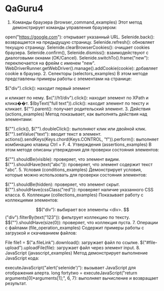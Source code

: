 # QaGuru4
1. Команды браузера (browser_command_examples)
Этот метод демонстрирует команды управления браузером:

open("https://google.com"): открывает указанный URL.
Selenide.back(): возвращается на предыдущую страницу.
Selenide.refresh(): обновляет текущую страницу.
Selenide.clearBrowserCookies(): очищает cookies браузера.
Selenide.confirm(), Selenide.dismiss(): взаимодействуют с диалоговыми окнами (OK/Cancel).
Selenide.switchTo().frame("new"): переключается на фрейм с именем "new".
WebDriverRunner.getWebDriver().manage().addCookie(cookie): добавляет cookie в браузер.
2. Селекторы (selectors_examples)
В этом методе представлены примеры работы с элементами на странице:

$("div").click(): находит первый элемент <div> и кликает по нему.
$x("//h1/div").click(): находит элемент по XPath и клика��т.
$(byText("full text")).click(): находит элемент по тексту и кликает.
$("").parent(): получает родительский элемент.
3. Действия (actions_examples)
Метод показывает, как выполнять действия над элементами:

$("").click(), $("").doubleClick(): выполняют клик или двойной клик.
$("").setValue("text"): вводит текст в элемент.
actions().sendKeys(Keys.chord(Keys.CONTROL, "f")).perform(): выполняет комбинацию клавиш Ctrl + F.
4. Утверждения (assertions_examples)
В этом методе описаны утверждения для проверки состояния элементов:

$("").shouldBe(visible): проверяет, что элемент видим.
$("").shouldHave(text("abc")): проверяет, что элемент содержит текст "abc".
5. Условия (conditions_examples)
Демонстрирует условия, которые можно использовать для проверки состояния элементов:

$("").shouldBe(hidden): проверяет, что элемент скрыт.
$("").shouldHave(cssClass("red")): проверяет наличие указанного CSS класса.
6. Коллекции (collections_examples)
Показывает работу с коллекциями элементов:

$$("div"): выбирает все элементы <div>.
$$("div").filterBy(text("123")): фильтрует коллекцию по тексту.
$$("").shouldHave(size(0)): проверяет, что коллекция пуста.
7. Операции с файлами (file_operation_examples)
Содержит примеры работы с загрузкой и скачиванием файлов:

File file1 = $("a.fileLink").download(): загружает файл по ссылке.
$("#file-upload").uploadFile(file): загружает файл через элемент input.
8. JavaScript (javascript_examples)
Метод демонстрирует выполнение JavaScript кода:

executeJavaScript("alert('selenide')"): вызывает JavaScript для отображения алерта.
long fortytwo = executeJavaScript("return arguments[0]*arguments[1];", 6, 7): выполняет вычисление и возвращает результат.
